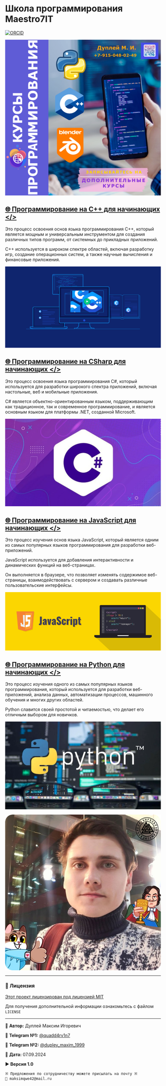 # Школа программирования Maestro7IT

[![ORCID](https://img.shields.io/badge/ORCID-0009--0007--7605--539X-green?logo=orcid&logoColor=white)](https://orcid.org/0009-0007-7605-539X)

<!-- ![maestro7it](img/logo_maestro7it.jpg) -->

![courses_booklet](img/courses_booklet.png)

## [🌐 Программирование на С++ для начинающих </>](https://github.com/QuadDarv1ne/maestro7it_education/tree/main/c_plus_plus)

Это процесс освоения основ языка программирования C++, который является мощным и универсальным инструментом для создания различных типов программ, от системных до прикладных приложений.

C++ используется в широком спектре областей, включая разработку игр, создание операционных систем, а также научные вычисления и финансовые приложения.

![c_plus_plus](img/c_plus_plus.png)

## [🌐 Программирование на СSharp для начинающих </>](https://github.com/QuadDarv1ne/maestro7it_education/tree/main/c_sharp)

Это процесс освоения языка программирования C#, который используется для разработки широкого спектра приложений, включая настольные, веб и мобильные приложения.

C# является объектно-ориентированным языком, поддерживающим как традиционное, так и современное программирование, и является основным языком для платформы .NET, созданной Microsoft.

![c_sharp](img/c_sharp.png)

## [🌐 Программирование на JavaScript для начинающих </>](https://github.com/QuadDarv1ne/maestro7it_education/tree/main/javascript)

Это процесс изучения основ языка JavaScript, который является одним из самых популярных языков программирования для разработки веб-приложений.

JavaScript используется для добавления интерактивности и динамических функций на веб-страницах.

Он выполняется в браузере, что позволяет изменять содержимое веб-страницы, взаимодействовать с сервером и создавать различные пользовательские интерфейсы.

![javascript](img/javascript.png)

## [🌐 Программирование на Python для начинающих </>](https://github.com/QuadDarv1ne/maestro7it_education/tree/main/python)

Это процесс изучения одного из самых популярных языков программирования, который используется для разработки веб-приложений, анализа данных, автоматизации процессов, машинного обучения и многих других областей.

Python славится своей простотой и читаемостью, что делает его отличным выбором для новичков.

![python](img/python.png)

![dupley_maxim_igorevich](img/DupleyMI.jpg)

---

### 📄 Лицензия

[Этот проект лицензирован под лицензией MIT](LICENCE)

Для получения дополнительной информации ознакомьтесь с файлом `LICENSE`

---

💼 **Автор:** Дуплей Максим Игоревич

📲 **Telegram №1:** [@quadd4rv1n7](https://t.me/quadd4rv1n7)

📲 **Telegram №2:** [@dupley_maxim_1999](https://t.me/dupley_maxim_1999)

📅 **Дата:** 07.09.2024

▶️ **Версия 1.0**

```textline
※ Предложения по сотрудничеству можете присылать на почту ※
📧 maksimqwe42@mail.ru
```
